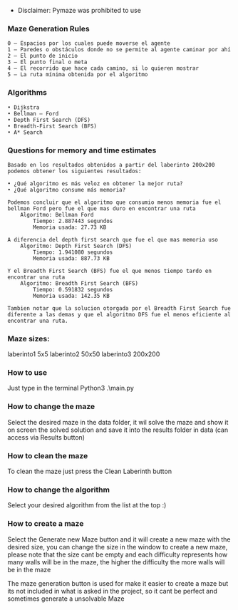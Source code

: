 - Disclaimer: Pymaze was prohibited to use

### Maze Generation Rules

    0 – Espacios por los cuales puede moverse el agente
    1 – Paredes o obstáculos donde no se permite al agente caminar por ahí
    2 – El punto de inicio
    3 – El punto final o meta
    4 – El recorrido que hace cada camino, si lo quieren mostrar
    5 – La ruta mínima obtenida por el algoritmo

### Algorithms

    • Dijkstra
    • Bellman – Ford
    • Depth First Search (DFS)
    • Breadth-First Search (BFS)
    • A* Search

### Questions for memory and time estimates

    Basado en los resultados obtenidos a partir del laberinto 200x200 podemos obtener los siguientes resultados:

    • ¿Qué algoritmo es más veloz en obtener la mejor ruta?
    • ¿Qué algoritmo consume más memoria?

    Podemos concluir que el algoritmo que consumio menos memoria fue el bellman Ford pero fue el que mas duro en encontrar una ruta
        Algoritmo: Bellman Ford
            Tiempo: 2.887443 segundos
            Memoria usada: 27.73 KB

    A diferencia del depth first search que fue el que mas memoria uso
        Algoritmo: Depth First Search (DFS)
            Tiempo: 1.941080 segundos
            Memoria usada: 887.73 KB

    Y el Breadth First Search (BFS) fue el que menos tiempo tardo en encontrar una ruta
        Algoritmo: Breadth First Search (BFS)
            Tiempo: 0.591832 segundos
            Memoria usada: 142.35 KB

    Tambien notar que la solucion otorgada por el Breadth First Search fue diferente a las demas y que el algoritmo DFS fue el menos eficiente al encontrar una ruta.


### Maze sizes:

laberinto1 5x5
laberinto2 50x50
laberinto3 200x200

### How to use

Just type in the terminal Python3 .\main.py

### How to change the maze

Select the desired maze in the data folder, it wil solve the maze and show it on screen the solved solution and save it into the results folder in data (can access via Results button)

### How to clean the maze

To clean the maze just press the Clean Laberinth button

### How to change the algorithm

Select your desired algorithm from the list at the top :)

### How to create a maze

Select the Generate new Maze button and it will create a new maze with the desired size, you can change the size in the window to create a new maze, please note that the size cant be empty and each difficulty represents how many walls will be in the maze, the higher the difficulty the more walls will be in the maze

The maze generation button is used for make it easier to create a maze but its not included in what is asked in the project, so it cant be perfect and sometimes generate a unsolvable Maze